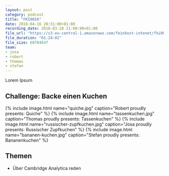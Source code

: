 ```yaml
---
layout: post
category: podcast
title: "FKI0016"
date: 2018-04-16 20:51:00+01:00
recording_date: 2018-03-28 21:00:00+01:00
file_url: "https://s3.eu-central-1.amazonaws.com/feinkost-intenet/fki0016.mp3"
file_duration: "01:24:02"
file_size: 60704647
team:
- josa
- robert
- thomas
- stefan
---
```

Lorem Ipsum

## Challenge: Backe einen Kuchen
{% include image.html name="quiche.jpg" caption="Robert proudly presents: Quiche" %}
{% include image.html name="tassenkuchen.jpg" caption="Thomas proudly presents: Tassenkuchen" %}
{% include image.html name="russischer-zupfkuchen.jpg" caption="Josa proudly presents: Russischer Zupfkuchen" %}
{% include image.html name="bananen-kuchen.jpg" caption="Stefan proudly presents: Bananenkuchen" %}
## Themen

- Über Cambridge Analytica reden
